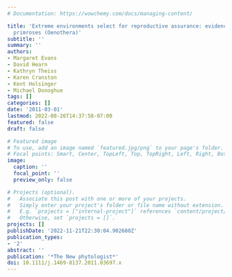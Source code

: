 ```yaml
---
# Documentation: https://wowchemy.com/docs/managing-content/

title: 'Extreme environments select for reproductive assurance: evidence from evening
  primroses (Oenothera)'
subtitle: ''
summary: ''
authors:
- Margaret Evans
- David Hearn
- Kathryn Theiss
- Karen Cranston
- Kent Holsinger
- Michael Donoghue
tags: []
categories: []
date: '2011-03-01'
lastmod: 2022-08-26T14:37:58-07:00
featured: false
draft: false

# Featured image
# To use, add an image named `featured.jpg/png` to your page's folder.
# Focal points: Smart, Center, TopLeft, Top, TopRight, Left, Right, BottomLeft, Bottom, BottomRight.
image:
  caption: ''
  focal_point: ''
  preview_only: false

# Projects (optional).
#   Associate this post with one or more of your projects.
#   Simply enter your project's folder or file name without extension.
#   E.g. `projects = ["internal-project"]` references `content/project/deep-learning/index.md`.
#   Otherwise, set `projects = []`.
projects: []
publishDate: '2022-11-21T22:30:04.902680Z'
publication_types:
- '2'
abstract: ''
publication: '*The New phytologist*'
doi: 10.1111/j.1469-8137.2011.03697.x
---
```

